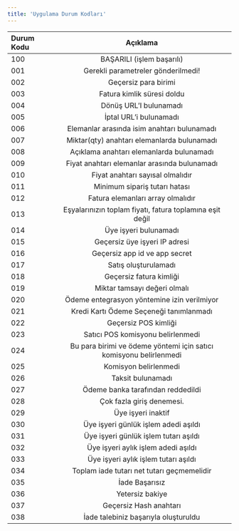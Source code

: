 ```yaml
---
title: 'Uygulama Durum Kodları'
---
```


| Durum Kodu | Açıklama |
| :---------------- | :-----------: |
| 100 | BAŞARILI (işlem başarılı) |
| 001 | Gerekli parametreler gönderilmedi! |
| 002 | Geçersiz para birimi |
| 003 | Fatura kimlik süresi doldu |
| 004 | Dönüş URL’I bulunamadı |
| 005 | İptal URL’i bulunamadı |
| 006 | Elemanlar arasında isim anahtarı bulunamadı |
| 007 | Miktar(qty) anahtarı elemanlarda bulunamadı |
| 008 | Açıklama anahtarı elemanlarda bulunamadı |
| 009 | Fiyat anahtarı elemanlar arasında bulunamadı |
| 010 | Fiyat anahtarı sayısal olmalıdır |
| 011 | Minimum sipariş tutarı hatası |
| 012 | Fatura elemanları array olmalıdır |
| 013 | Eşyalarınızın toplam fiyatı, fatura toplamına eşit değil |
| 014 | Üye işyeri bulunamadı |
| 015 | Geçersiz üye işyeri IP adresi |
| 016 | Geçersiz app id ve app secret |
| 017 | Satış oluşturulamadı |
| 018 | Geçersiz fatura kimliği |
| 019 | Miktar tamsayı değeri olmalı 
| 020 | Ödeme entegrasyon yöntemine izin verilmiyor |
| 021 | Kredi Kartı Ödeme Seçeneği tanımlanmadı |
| 022 | Geçersiz POS kimliği |
| 023 | Satıcı POS komisyonu belirlenmedi |
| 024 | Bu para birimi ve ödeme yöntemi için satıcı komisyonu belirlenmedi |
| 025 | Komisyon belirlenmedi |
| 026 | Taksit bulunamadı |
| 027 | Ödeme banka tarafından reddedildi |
| 028 | Çok fazla giriş denemesi. |
| 029 | Üye işyeri inaktif |
| 030 | Üye işyeri günlük işlem adedi aşıldı |
| 031 | Üye işyeri günlük işlem tutarı aşıldı |
| 032 | Üye işyeri aylık işlem adedi aşıldı |
| 033 | Üye işyeri aylık işlem tutarı aşıldı |
| 034 | Toplam iade tutarı net tutarı geçmemelidir |
| 035 | İade Başarısız |
| 036 | Yetersiz bakiye |
| 037 | Geçersiz Hash anahtarı |
| 038 | İade talebiniz başarıyla oluşturuldu |



 
